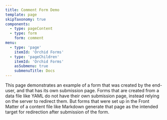 ```yaml
---
title: Comment Form Demo
template: page
skipTaxonomy: true
components:
  - type: pageContent
  - type: form
    form: comment
menu:
  - type: 'page'
    itemId: 'Orchid Forms'
  - type: 'pageChildren'
    itemId: 'Orchid Forms'
    asSubmenu: true
    submenuTitle: Docs
---
```


This page demonstrates an example of a form that was created by the end-user, and that has its own submission page. 
Forms that are created from a data file like YAML do not have their own submission page, instead relying on the server
to redirect them. But forms that were set up in the Front Matter of a content file like Markdown generate that page as
the intended target for redirection after submission of the form. 